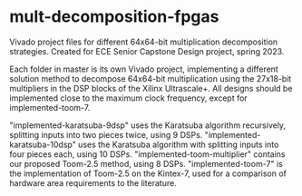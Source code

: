 # mult-decomposition-fpgas
Vivado project files for different 64x64-bit multiplication decomposition strategies. Created for ECE Senior Capstone Design project, spring 2023.

Each folder in master is its own Vivado project, implementing a different solution method to decompose 64x64-bit multiplication using the 27x18-bit multipliers in the DSP blocks of the Xilinx Ultrascale+. All designs should be implemented close to the maximum clock frequency, except for implemented-toom-7.

"implemented-karatsuba-9dsp" uses the Karatsuba algorithm recursively, splitting inputs into two pieces twice, using 9 DSPs.
"implemented-karatsuba-10dsp" uses the Karatsuba algorithm with splitting inputs into four pieces each, using 10 DSPs.
"implemented-toom-multiplier" contains our proposed Toom-2.5 method, using 8 DSPs.
"implemented-toom-7" is the implementation of Toom-2.5 on the Kintex-7, used for a comparison of hardware area requirements to the literature.
